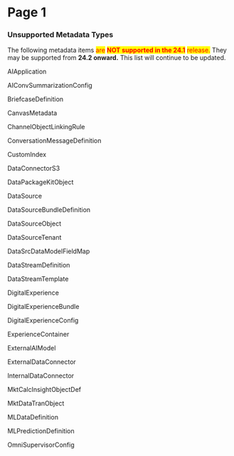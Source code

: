 # Page 1

### &#x20;Unsupported Metadata Types

The following metadata items <mark style="color:red;">are</mark> <mark style="color:red;"></mark><mark style="color:red;">**NOT supported in the 24.1**</mark> <mark style="color:red;"></mark><mark style="color:red;">release.</mark> They may be supported from **24.2 onward.** This list will continue to be updated.&#x20;

AIApplication

AIConvSummarizationConfig

BriefcaseDefinition

CanvasMetadata

ChannelObjectLinkingRule

ConversationMessageDefinition

CustomIndex

DataConnectorS3

DataPackageKitObject

DataSource

DataSourceBundleDefinition

DataSourceObject

DataSourceTenant

DataSrcDataModelFieldMap

DataStreamDefinition

DataStreamTemplate

DigitalExperience

DigitalExperienceBundle

DigitalExperienceConfig

ExperienceContainer

ExternalAIModel

ExternalDataConnector

InternalDataConnector

MktCalcInsightObjectDef

MktDataTranObject

MLDataDefinition

MLPredictionDefinition

OmniSupervisorConfig
